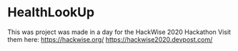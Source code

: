 # HealthLookUp
This was project was made in a day for the HackWise 2020 Hackathon
Visit them here:
https://hackwise.org/
https://hackwise2020.devpost.com/
